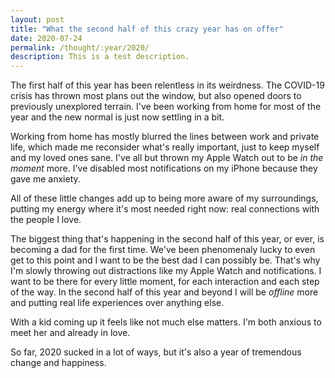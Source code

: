 ```yaml
---
layout: post
title: "What the second half of this crazy year has on offer"
date: 2020-07-24 
permalink: /thought/:year/2020/
description: This is a test description.
---
```


The first half of this year has been relentless in its weirdness. The COVID-19 crisis has thrown most plans out the window, but also opened doors to previously unexplored terrain. I've been working from home for most of the year and the new normal is just now settling in a bit. 

Working from home has mostly blurred the lines between work and private life, which made me reconsider what's really important, just to keep myself and my loved ones sane. I've all but thrown my Apple Watch out to be _in the moment_ more. I've disabled most notifications on my iPhone because they gave me anxiety. 

All of these little changes add up to being more aware of my surroundings, putting my energy where it's most needed right now: real connections with the people I love.

The biggest thing that's happening in the second half of this year, or ever, is becoming a dad for the first time. We've been phenomenaly lucky to even get to this point and I want to be the best dad I can possibly be. That's why I'm slowly throwing out distractions like my Apple Watch and notifications. I want to be there for every little moment, for each interaction and each step of the way. In the second half of this year and beyond I will be _offline_ more and putting real life experiences over anything else.

With a kid coming up it feels like not much else matters. I'm both anxious to meet her and already in love.

So far, 2020 sucked in a lot of ways, but it's also a year of tremendous change and happiness.
